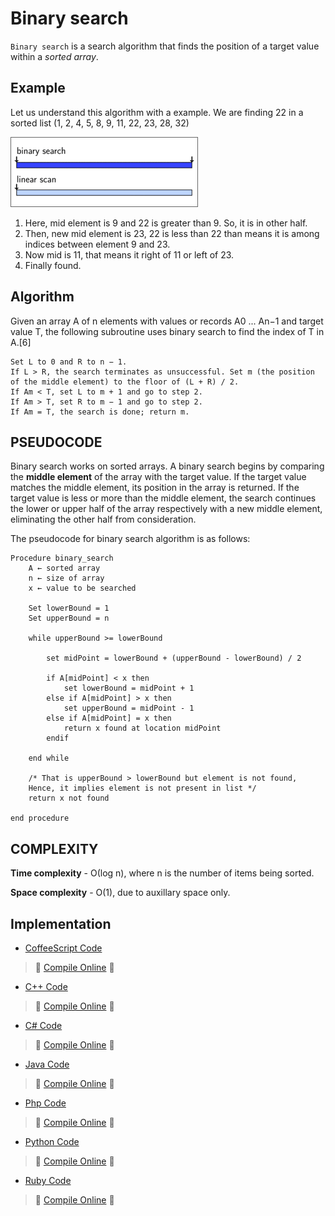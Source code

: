 # Binary search

`Binary search` is a search algorithm that finds the position of a target value within a *sorted array*.

## Example

Let us understand this algorithm with a example. We are finding 22 in a sorted list (1, 2, 4, 5, 8, 9, 11, 22, 23, 28, 32)

![Binary Search](https://github.com/kartikpatel0170/DSA-with-cplusplus/blob/main/Searching/Binary%20Search/Binary%20Search.gif)

1. Here, mid element is 9 and 22 is greater than 9. So, it is in other half.
2. Then, new mid element is 23, 22 is less than 22 than means it is among indices between element 9 and 23.
3. Now mid is 11, that means it right of 11 or left of 23.
4. Finally found.

## Algorithm

Given an array A of n elements with values or records A0 ... An−1 and target value T, the following subroutine uses binary search to find the index of T in A.[6]

```
Set L to 0 and R to n − 1.
If L > R, the search terminates as unsuccessful. Set m (the position of the middle element) to the floor of (L + R) / 2.
If Am < T, set L to m + 1 and go to step 2.
If Am > T, set R to m − 1 and go to step 2.
If Am = T, the search is done; return m.
```

## PSEUDOCODE

Binary search works on sorted arrays. A binary search begins by comparing the **middle element** of the array with the target value. If the target value matches the middle element, its position in the array is returned. If the target value is less or more than the middle element, the search continues the lower or upper half of the array respectively with a new middle element, eliminating the other half from consideration.

The pseudocode for binary search algorithm is as follows:

```
Procedure binary_search
    A ← sorted array
    n ← size of array
    x ← value to be searched

    Set lowerBound = 1
    Set upperBound = n

    while upperBound >= lowerBound

        set midPoint = lowerBound + (upperBound - lowerBound) / 2

        if A[midPoint] < x then
            set lowerBound = midPoint + 1
        else if A[midPoint] > x then
            set upperBound = midPoint - 1
        else if A[midPoint] = x then
            return x found at location midPoint
        endif

    end while

    /* That is upperBound > lowerBound but element is not found,
    Hence, it implies element is not present in list */
    return x not found

end procedure
```

## COMPLEXITY

**Time complexity**  - О(log n), where n is the number of items being sorted.

**Space complexity** - O(1), due to auxillary space only.

## Implementation

- [CoffeeScript Code](https://github.com/jainaman224/Algo_Ds_Notes/blob/master/Binary_Search/Binary_Search.coffee)
> :rocket: [Compile Online](https://repl.it/C9ze) :rocket:

- [C++ Code](https://github.com/jainaman224/Algo_Ds_Notes/blob/master/Binary_Search/Binary_Search.cpp)
> :rocket: [Compile Online](https://repl.it/C6n3) :rocket:

- [C# Code](https://github.com/jainaman224/Algo_Ds_Notes/blob/master/Binary_Search/Binary_Search.cs)
> :rocket: [Compile Online](https://repl.it/Cx3Q) :rocket:

- [Java Code](https://github.com/jainaman224/Algo_Ds_Notes/blob/master/Binary_Search/Binary_Search.java)
> :rocket: [Compile Online](https://repl.it/C6n1) :rocket:

- [Php Code](https://github.com/jainaman224/Algo_Ds_Notes/blob/master/Binary_Search/Binary_Search.php)
> :rocket: [Compile Online](https://repl.it/C9zo) :rocket:

- [Python Code](https://github.com/jainaman224/Algo_Ds_Notes/blob/master/Binary_Search/Binary_Search.py)
> :rocket: [Compile Online](https://repl.it/C6nZ) :rocket:

- [Ruby Code](https://github.com/jainaman224/Algo_Ds_Notes/blob/master/Binary_Search/Binary_Search.rb)
> :rocket: [Compile Online](https://repl.it/Cx3T) :rocket:
